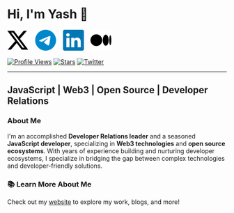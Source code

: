 # Hi, I'm Yash 👋

[![Twitter](https://raw.githubusercontent.com/CLorant/readme-social-icons/main/medium/colored/twitter-x.svg)](https://www.x.com/yashovardhan/)&nbsp;&nbsp;&nbsp;&nbsp;[![Telegram](https://raw.githubusercontent.com/CLorant/readme-social-icons/main/medium/colored/telegram.svg)](https://t.me/yashweb3)&nbsp;&nbsp;&nbsp;&nbsp;[![LinkedIn](https://raw.githubusercontent.com/CLorant/readme-social-icons/main/medium/colored/linkedin.svg)](https://www.linkedin.com/in/yashovardhanagrawal/)&nbsp;&nbsp;&nbsp;&nbsp;[![Medium](https://raw.githubusercontent.com/CLorant/readme-social-icons/main/medium/colored/medium.svg)](https://medium.com/@yashovardhana)

[![Profile Views](https://komarev.com/ghpvc/?username=yashovardhan)](https://yashovardhan.dev)
[![Stars](https://img.shields.io/github/stars/yashovardhan)](https://yashovardhan.dev)
[![Twitter](https://img.shields.io/twitter/follow/yashovardhan)](https://twitter.com/yashovardhan)

---

## JavaScript | Web3 | Open Source | Developer Relations

### About Me

I'm an accomplished **Developer Relations leader** and a seasoned **JavaScript developer**, specializing in **Web3 technologies** and **open source ecosystems**. With years of experience building and nurturing developer ecosystems, I specialize in bridging the gap between complex technologies and developer-friendly solutions.

### 📚 Learn More About Me

Check out my [website](https://yashovardhan.dev) to explore my work, blogs, and more!
